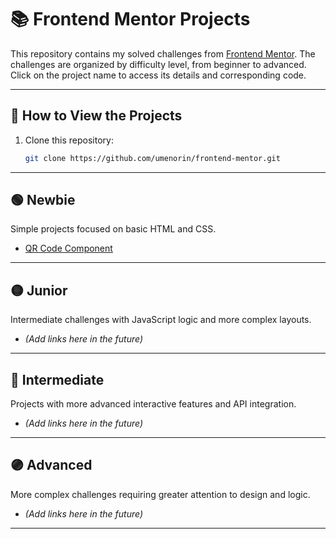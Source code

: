 # 📚 Frontend Mentor Projects

This repository contains my solved challenges from [Frontend Mentor](https://www.frontendmentor.io/). The challenges are organized by difficulty level, from beginner to advanced. Click on the project name to access its details and corresponding code.

---

## 🚀 How to View the Projects
1. Clone this repository:
   ```bash
   git clone https://github.com/umenorin/frontend-mentor.git
   ```


---

## 🟢 Newbie
Simple projects focused on basic HTML and CSS.

- [QR Code Component](qr-code-component-main/README.md)

---

## 🟡 Junior
Intermediate challenges with JavaScript logic and more complex layouts.

- *(Add links here in the future)*

---

## 🔵 Intermediate
Projects with more advanced interactive features and API integration.

- *(Add links here in the future)*

---

## 🟣 Advanced
More complex challenges requiring greater attention to design and logic.

- *(Add links here in the future)*

---



